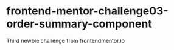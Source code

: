 # frontend-mentor-challenge03-order-summary-component
 Third newbie challenge from frontendmentor.io
